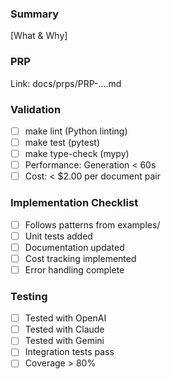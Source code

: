 ### Summary
[What & Why]

### PRP
Link: docs/prps/PRP-....md

### Validation
- [ ] make lint (Python linting)
- [ ] make test (pytest)
- [ ] make type-check (mypy)
- [ ] Performance: Generation < 60s
- [ ] Cost: < $2.00 per document pair

### Implementation Checklist
- [ ] Follows patterns from examples/
- [ ] Unit tests added
- [ ] Documentation updated
- [ ] Cost tracking implemented
- [ ] Error handling complete

### Testing
- [ ] Tested with OpenAI
- [ ] Tested with Claude
- [ ] Tested with Gemini
- [ ] Integration tests pass
- [ ] Coverage > 80%